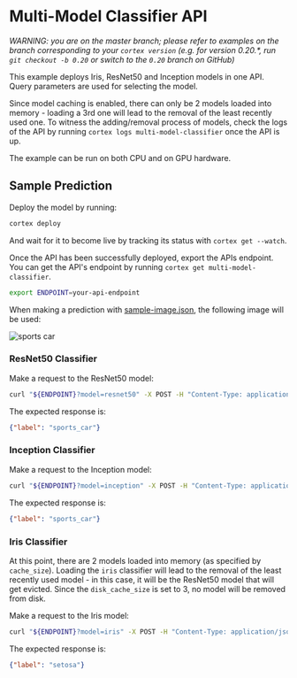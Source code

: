 # Multi-Model Classifier API

_WARNING: you are on the master branch; please refer to examples on the branch corresponding to your `cortex version` (e.g. for version 0.20.*, run `git checkout -b 0.20` or switch to the `0.20` branch on GitHub)_

This example deploys Iris, ResNet50 and Inception models in one API. Query parameters are used for selecting the model.

Since model caching is enabled, there can only be 2 models loaded into memory - loading a 3rd one will lead to the removal of the least recently used one. To witness the adding/removal process of models, check the logs of the API by running `cortex logs multi-model-classifier` once the API is up.

The example can be run on both CPU and on GPU hardware.

## Sample Prediction

Deploy the model by running:

```bash
cortex deploy
```

And wait for it to become live by tracking its status with `cortex get --watch`.

Once the API has been successfully deployed, export the APIs endpoint. You can get the API's endpoint by running `cortex get multi-model-classifier`.

```bash
export ENDPOINT=your-api-endpoint
```

When making a prediction with [sample-image.json](sample-image.json), the following image will be used:

![sports car](https://i.imgur.com/zovGIKD.png)

### ResNet50 Classifier

Make a request to the ResNet50 model:

```bash
curl "${ENDPOINT}?model=resnet50" -X POST -H "Content-Type: application/json" -d @sample-image.json
```

The expected response is:

```json
{"label": "sports_car"}
```

### Inception Classifier

Make a request to the Inception model:

```bash
curl "${ENDPOINT}?model=inception" -X POST -H "Content-Type: application/json" -d @sample-image.json
```

The expected response is:

```json
{"label": "sports_car"}
```

### Iris Classifier

At this point, there are 2 models loaded into memory (as specified by `cache_size`). Loading the `iris` classifier will lead to the removal of the least recently used model - in this case, it will be the ResNet50 model that will get evicted. Since the `disk_cache_size` is set to 3, no model will be removed from disk.

Make a request to the Iris model:

```bash
curl "${ENDPOINT}?model=iris" -X POST -H "Content-Type: application/json" -d @sample-iris.json
```

The expected response is:

```json
{"label": "setosa"}
```

